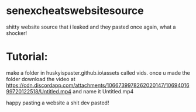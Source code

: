 # senexcheatswebsitesource
shitty website source that i leaked and they pasted once again, what a shocker!

# Tutorial:

make a folder in huskyispaster.github.io\assets called vids. once u made the folder download the video at https://cdn.discordapp.com/attachments/1066739978262020147/1069401699720122518/Untitled.mp4 and name it Untitled.mp4

happy pasting a website a shit dev pasted!
